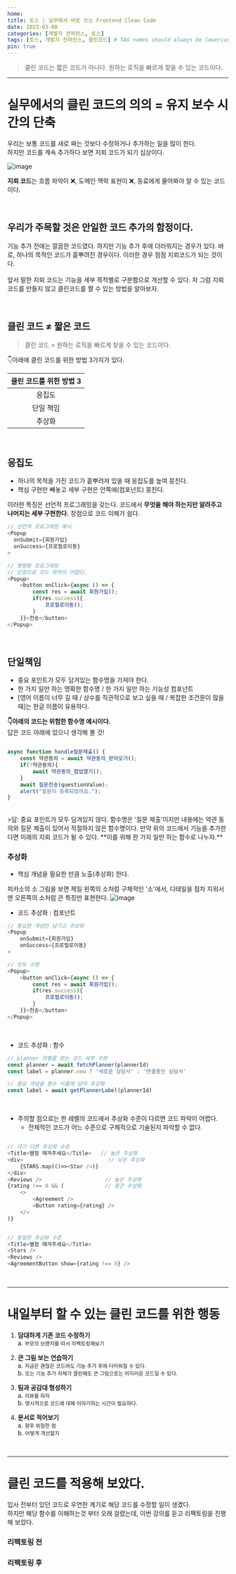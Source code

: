 ```yaml
---
home:
title: 토스 | 실무에서 바로 쓰는 Frontend Clean Code
date: 2023-03-08
categories: [개발자 컨퍼런스, 토스]
tags: [토스, 개발자 컨퍼런스, 클린코드] # TAG names should always be lowercase
pin: true
---
```


> 클린 코드는 짧은 코드가 아니다. 원하는 로직을 빠르게 찾을 수 있는 코드이다.

***

# 실무에서의 클린 코드의 의의 = 유지 보수 시간의 단축

우리는 보통 코드를 새로 짜는 것보다 수정하거나 추가하는 일을 많이 한다.  
하지만 코드를 계속 추가하다 보면 지뢰 코드가 되기 십상이다.

![image](https://user-images.githubusercontent.com/84312457/224027682-bb6dc37b-faed-4dfc-b19b-0a585d868e8a.png)

**지뢰 코드**는 흐름 파악이 ❌, 도메인 맥락 표현이 ❌, 동료에게 물어봐야 알 수 있는 코드이다.

<br>

## 우리가 주목할 것은 안일한 코드 추가의 함정이다.  
기능 추가 전에는 깔끔한 코드였다. 하지만 기능 추가 후에 더러워지는 경우가 있다.
바로, 하나의 목적인 코드가 흩뿌려진 경우이다. 이러한 경우 점점 지뢰코드가 되는 것이다.  
<br>
앞서 말한 지뢰 코드는 기능을 세부 목적별로 구분함으로 개선할 수 있다. 자 그럼 지뢰코드를 만들지 않고 클린코드를 짤 수 있는 방법을 알아보자.

<br>

## 클린 코드 ≠ 짧은 코드
> 클린 코드 = 원하는 로직을 빠르게 찾을 수 있는 코드이다.

👇아래에 클린 코드를 위한 방법 3가지가 있다.

| 클린 코드를 위한 방법 3 |
| :---: |
| 응집도 |
| 단일 책임 |
| 추상화 |

<br>

## 응집도
* 하나의 목적을 가진 코드가 흩뿌려져 있을 때 응집도를 높여 뭉친다.
* 핵심 구현만 빼놓고 세부 구현은 안쪽에(컴포넌트) 뭉친다.
  
이러한 특징은 선언적 프로그래밍을 갖는다. 코드에서 **무엇을 해야 하는지만 알려주고 나머지는 세부 구현한다.** 장점으로 코드 이해가 쉽다.
  
  ```javascript
// 선언적 프로그래밍 예시
<Popup 
    onSubmit={회원가입}
    onSuccess={프로필로이동}
>
```
```javascript
// 명령형 프로그래밍
// 단점으로 코드 파악이 어렵다.
<Popup>
    <button onClick={async () => {
        const res = await 회원가입();
        if(res.success){
            프로필로이동();
        }
    }}>전송</button>
</Popup>
```
<br>

## 단일책임
* 중요 포인트가 모두 담겨있는 함수명을 가져야 한다.  
* 한 가지 일만 하는 명확한 함수명 / 한 가지 일만 하는 기능성 컴포넌트 
* [영어 이름이 너무 길 때 / 상수를 직관적으로 보고 싶을 때 / 복잡한 조건문이 많을 때]는 한글 이름이 유용하다. 

**👇아래의 코드는 위험한 함수명 예시이다.**  
답은 코드 아래에 있으니 생각해 볼 것!
```javascript

async function handle질문제출() {
    const 약관동의 = await 약관동의_받아오기();
    if(!약관동의){
        await 약관동의_팝업열기();
    }
    await 질문전송(questionValue);
    alert("질문이 등록되었어요.");
}
```
<br>
>답: 중요 포인트가 모두 담겨있지 않다. 함수명은 '질문 제출'이지만 내용에는 약관 동의와 질문 제출이 있어서 적절하지 않은 함수명이다. 만약 위의 코드에서 기능을 추가한다면 미래의 지뢰 코드가 될 수 있다.
**이를 위해 한 가지 일만 하는 함수로 나누자.**

<br>

### 추상화

* 핵심 개념을 필요한 만큼 노출(추상화) 한다.

피카소의 소 그림을 보면 제일 왼쪽의 소처럼 구체적인 '소'에서, 디테일을 점차 지워서 맨 오른쪽의 소처럼 큰 특징만 표현한다.
![image](https://user-images.githubusercontent.com/84312457/224037448-cbbd21ca-e5e8-4140-95d5-5f0ff7b0c5e7.png)

* 코드 추상화 : 컴포넌트  

```javascript
// 중요한 개념만 남기고 추상화
<Popup 
    onSubmit={회원가입}
    onSuccess={프로필로이동}
>
```
```javascript
// 모두 구현
<Popup>
    <button onClick={async () => {
        const res = await 회원가입();
        if(res.success){
            프로필로이동();
        }
    }}>전송</button>
</Popup>
```
<br>

* 코드 추상화 : 함수  

```javascript
// planner 라벨을 얻는 코드 세부 구현
const planner = await fetchPlanner(plannerId)
const label = planner.new ? '새로운 상담사' : '연결중인 상담사'
```
```javascript
// 중요 개념을 함수 이름에 담아 추상화
const label = await getPlannerLabel(plannerId)
```
<br>

* 주의할 점으로는 한 레벨의 코드에서 추상화 수준이 다르면 코드 파악이 어렵다.  
  * 전체적인 코드가 어느 수준으로 구체적으로 기술된지 파악할 수 없다.


```javascript

// 각기 다른 추상화 수준 
<Title>별점 매겨주세요</Title>   // 높은 추상화
<div>                           // 낮은 추상화
    {STARS.map(()=><Star />)}
</div>
<Reviews />                    // 높은 추상화
{rating !== 0 && (             // 중간 추상화
    <>
        <Agreement />
        <Button rating={rating} />
    </>
)}
```

```javascript

// 동일한 추상화 수준 
<Title>별점 매겨주세요</Title>
<Stars />
<Reviews />                 
<AgreementButton show={rating !== 0} />
```
<br>

***

# 내일부터 할 수 있는 클린 코드를 위한 행동
1. **담대하게 기존 코드 수정하기**  
    a. <small>부모의 브랜치를 따서 리팩토링해보기</small>

2. **큰 그림 보는 연습하기**  
    a. <small>지금은 괜찮은 코드여도 기능 추가 후에 더러워질 수 있다.</small>  
    b. <small>또는 기능 추가 자체가 클린해도 큰 그림으로는 어지러운 코드일 수 있다.</small>
   
3. **팀과 공감대 형성하기**  
    a. <small>리뷰를 하자</small>  
    b. <small>명시적으로 코드에 대해 이야기하는 시간이 필요하다.</small>
   
4. **문서로 적어보기**  
   a. <small>향후 위험한 점</small>  
   b. <small>어떻게 개선할지</small>

   <br>

***
# 클린 코드를 적용해 보았다.
입사 전부터 있던 코드로 우연한 계기로 해당 코드를 수정할 일이 생겼다.  
하지만 해당 함수를 이해하는것 부터 오래 걸렸는데, 이번 강의를 듣고 리팩토링을 진행해 보았다.

### 리팩토링 전
### 리팩토링 후